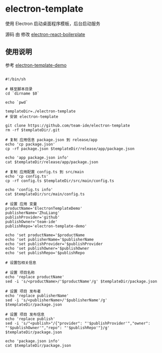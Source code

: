 # electron-template

使用 Electron 启动桌面程序模板，后台启动服务

源码 由 修改 [electron-react-boilerplate](https://github.com/electron-react-boilerplate/electron-react-boilerplate)

## 使用说明


参考 [electron-template-demo](https://github.com/team-ide/electron-template-demo)

```shell

#!/bin/sh

# 移至脚本目录
cd `dirname $0`

echo `pwd`

templateDir=./electron-template
# 安装 electron-template

git clone https://github.com/team-ide/electron-template
rm -rf $templateDir/.git

# 复制 应用信息 package.json 到 release/app
echo 'cp package.json'
cp -rf package.json $templateDir/release/app/package.json

echo 'app package.json info'
cat $templateDir/release/app/package.json

# 复制 应用配置 config.ts 到 src/main
echo 'cp config.ts'
cp -rf config.ts $templateDir/src/main/config.ts

echo 'config.ts info'
cat $templateDir/src/main/config.ts

# 设置 应用 变量
productName='ElectronTemplateDemo'
publisherName='ZhuLiang'
publishProvider='github'
publishOwner='team-ide'
publishRepo='electron-template-demo'

echo 'set productName='$productName
echo 'set publisherName='$publisherName
echo 'set publishProvider='$publishProvider
echo 'set publishOwner='$publishOwner
echo 'set publishRepo='$publishRepo

# 设置包相关信息

# 设置 项目名称
echo 'replace productName'
sed -i 's/<productName>/'$productName'/g' $templateDir/package.json

# 设置 项目 发布者
echo 'replace publisherName'
sed -i 's/<publisherName>/'$publisherName'/g' $templateDir/package.json

# 设置 项目 发布信息
echo 'replace publish'
sed -i 's/"<publish>"/{"provider": "'$publishProvider'","owner": "'$publishOwner'","repo": "'$publishRepo'"}/g' $templateDir/package.json

echo 'package.json info'
cat $templateDir/package.json

```